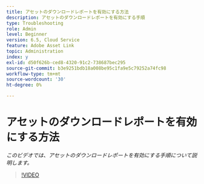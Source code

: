 ```yaml
---
title: アセットのダウンロードレポートを有効にする方法
description: アセットのダウンロードレポートを有効にする手順
type: Troubleshooting
role: Admin
level: Beginner
version: 6.5, Cloud Service
feature: Adobe Asset Link
topic: Administration
index: y
exl-id: d50f626b-ced8-4320-91c2-738687bec295
source-git-commit: b3e9251bdb18a008be95c1fa9e5c79252a74fc98
workflow-type: tm+mt
source-wordcount: '30'
ht-degree: 0%

---
```


# アセットのダウンロードレポートを有効にする方法

*このビデオでは、アセットのダウンロードレポートを有効にする手順について説明します。*

>[!VIDEO](https://video.tv.adobe.com/v/335463?quality=12&learn=on)
